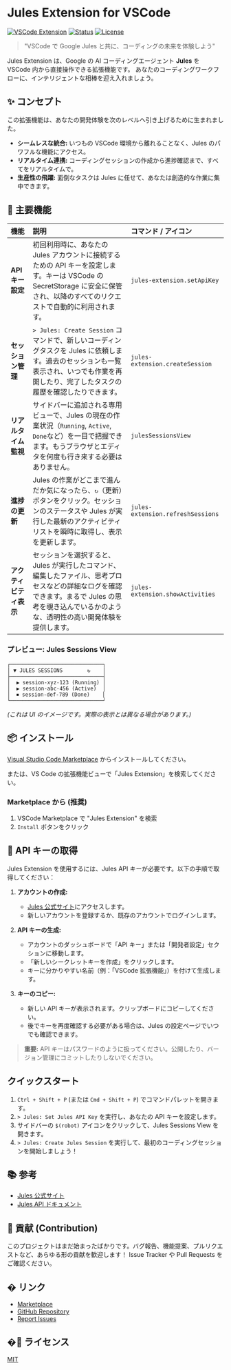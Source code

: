 # Jules Extension for VSCode

[![VSCode Extension](https://img.shields.io/badge/VSCode-Extension-blue.svg)](https://marketplace.visualstudio.com/items?itemName=YOUR_PUBLISHER.jules-extension)
[![Status](https://img.shields.io/badge/status-development-yellow.svg)](#)
[![License](https://img.shields.io/badge/license-MIT-green.svg)](LICENSE)

> "VSCode で Google Jules と共に、コーディングの未来を体験しよう"

Jules Extension は、Google の AI コーディングエージェント **Jules** を VSCode 内から直接操作できる拡張機能です。
あなたのコーディングワークフローに、インテリジェントな相棒を迎え入れましょう。

## ✨ コンセプト

この拡張機能は、あなたの開発体験を次のレベルへ引き上げるために生まれました。

- **シームレスな統合:** いつもの VSCode 環境から離れることなく、Jules のパワフルな機能にアクセス。
- **リアルタイム連携:** コーディングセッションの作成から進捗確認まで、すべてをリアルタイムで。
- **生産性の飛躍:** 面倒なタスクは Jules に任せて、あなたは創造的な作業に集中できます。

## 🚀 主要機能

| 機能                   | 説明                                                                                                                                                                                              | コマンド / アイコン               |
| :--------------------- | :------------------------------------------------------------------------------------------------------------------------------------------------------------------------------------------------ | :-------------------------------- |
| **API キー設定**       | 初回利用時に、あなたの Jules アカウントに接続するための API キーを設定します。キーは VSCode の SecretStorage に安全に保管され、以降のすべてのリクエストで自動的に利用されます。                   | `jules-extension.setApiKey`       |
| **セッション管理**     | `> Jules: Create Session` コマンドで、新しいコーディングタスクを Jules に依頼します。過去のセッションも一覧表示され、いつでも作業を再開したり、完了したタスクの履歴を確認したりできます。         | `jules-extension.createSession`   |
| **リアルタイム監視**   | サイドバーに追加される専用ビューで、Jules の現在の作業状況（`Running`, `Active`, `Done`など）を一目で把握できます。もうブラウザとエディタを何度も行き来する必要はありません。                     | `julesSessionsView`               |
| **進捗の更新**         | Jules の作業がどこまで進んだか気になったら、`↻`（更新）ボタンをクリック。セッションのステータスや Jules が実行した最新のアクティビティリストを瞬時に取得し、表示を更新します。                    | `jules-extension.refreshSessions` |
| **アクティビティ表示** | セッションを選択すると、Jules が実行したコマンド、編集したファイル、思考プロセスなどの詳細なログを確認できます。まるで Jules の思考を覗き込んでいるかのような、透明性の高い開発体験を提供します。 | `jules-extension.showActivities`  |

### プレビュー: Jules Sessions View

```
┌──────────────────────────────┐
│ ▼ JULES SESSIONS        ↻    │
├──────────────────────────────┤
│  ▶ session-xyz-123 (Running) │
│  ▶ session-abc-456 (Active)  │
│  ⏹ session-def-789 (Done)    │
└──────────────────────────────┘
```

_(これは UI のイメージです。実際の表示とは異なる場合があります。)_

## 📦 インストール

[Visual Studio Code Marketplace](https://marketplace.visualstudio.com/items?itemName=HirokiMukai.jules-extension) からインストールしてください。

または、VS Code の拡張機能ビューで「Jules Extension」を検索してください。

### Marketplace から (推奨)

1.  VSCode Marketplace で "Jules Extension" を検索
2.  `Install` ボタンをクリック

## 🔑 API キーの取得

Jules Extension を使用するには、Jules API キーが必要です。以下の手順で取得してください：

1.  **アカウントの作成:**

    - [Jules 公式サイト](https://jules.google/docs)にアクセスします。
    - 新しいアカウントを登録するか、既存のアカウントでログインします。

2.  **API キーの生成:**

    - アカウントのダッシュボードで「API キー」または「開発者設定」セクションに移動します。
    - 「新しいシークレットキーを作成」をクリックします。
    - キーに分かりやすい名前（例：「VSCode 拡張機能」）を付けて生成します。

3.  **キーのコピー:**
    - 新しい API キーが表示されます。クリップボードにコピーしてください。
    - 後でキーを再度確認する必要がある場合は、Jules の設定ページでいつでも確認できます。

> **重要:** API キーはパスワードのように扱ってください。公開したり、バージョン管理にコミットしたりしないでください。

## クイックスタート

1.  `Ctrl + Shift + P` (または `Cmd + Shift + P`) でコマンドパレットを開きます。
2.  `> Jules: Set Jules API Key` を実行し、あなたの API キーを設定します。
3.  サイドバーの `$(robot)` アイコンをクリックして、Jules Sessions View を開きます。
4.  `> Jules: Create Jules Session` を実行して、最初のコーディングセッションを開始しましょう！

## 📚 参考

- [Jules 公式サイト](https://jules.google/docs)
- [Jules API ドキュメント](https://developers.google.com/jules/api)

## 🤝 貢献 (Contribution)

このプロジェクトはまだ始まったばかりです。バグ報告、機能提案、プルリクエストなど、あらゆる形の貢献を歓迎します！
Issue Tracker や Pull Requests をご確認ください。

## � リンク

- [Marketplace](https://marketplace.visualstudio.com/items?itemName=HirokiMukai.jules-extension)
- [GitHub Repository](https://github.com/is0692vs/jules-extension.git)
- [Report Issues](https://github.com/is0692vs/jules-extension/issues)

## �📝 ライセンス

[MIT](../../LICENSE)

